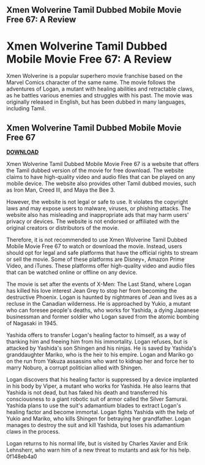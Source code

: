 ## Xmen Wolverine Tamil Dubbed Mobile Movie Free 67: A Review

  
# Xmen Wolverine Tamil Dubbed Mobile Movie Free 67: A Review
 
Xmen Wolverine is a popular superhero movie franchise based on the Marvel Comics character of the same name. The movie follows the adventures of Logan, a mutant with healing abilities and retractable claws, as he battles various enemies and struggles with his past. The movie was originally released in English, but has been dubbed in many languages, including Tamil.
 
## Xmen Wolverine Tamil Dubbed Mobile Movie Free 67


[**DOWNLOAD**](https://www.google.com/url?q=https%3A%2F%2Ffancli.com%2F2tK7pQ&sa=D&sntz=1&usg=AOvVaw2i5VgNaIoi2rE3snlGKESL)

 
Xmen Wolverine Tamil Dubbed Mobile Movie Free 67 is a website that offers the Tamil dubbed version of the movie for free download. The website claims to have high-quality video and audio files that can be played on any mobile device. The website also provides other Tamil dubbed movies, such as Iron Man, Creed III, and Maya the Bee 3.
 
However, the website is not legal or safe to use. It violates the copyright laws and may expose users to malware, viruses, or phishing attacks. The website also has misleading and inappropriate ads that may harm users' privacy or devices. The website is not endorsed or affiliated with the original creators or distributors of the movie.
 
Therefore, it is not recommended to use Xmen Wolverine Tamil Dubbed Mobile Movie Free 67 to watch or download the movie. Instead, users should opt for legal and safe platforms that have the official rights to stream or sell the movie. Some of these platforms are Disney+, Amazon Prime Video, and iTunes. These platforms offer high-quality video and audio files that can be watched online or offline on any device.

The movie is set after the events of X-Men: The Last Stand, where Logan has killed his love interest Jean Grey to stop her from becoming the destructive Phoenix. Logan is haunted by nightmares of Jean and lives as a recluse in the Canadian wilderness. He is approached by Yukio, a mutant who can foresee people's deaths, who works for Yashida, a dying Japanese businessman and former soldier who Logan saved from the atomic bombing of Nagasaki in 1945.
 
Yashida offers to transfer Logan's healing factor to himself, as a way of thanking him and freeing him from his immortality. Logan refuses, but is attacked by Yashida's son Shingen and his ninjas. He is saved by Yashida's granddaughter Mariko, who is the heir to his empire. Logan and Mariko go on the run from Yakuza assassins who want to kidnap her and force her to marry Noburo, a corrupt politician allied with Shingen.
 
Logan discovers that his healing factor is suppressed by a device implanted in his body by Viper, a mutant who works for Yashida. He also learns that Yashida is not dead, but has faked his death and transferred his consciousness to a giant robotic suit of armor called the Silver Samurai. Yashida plans to use the suit's adamantium blades to extract Logan's healing factor and become immortal. Logan fights Yashida with the help of Yukio and Mariko, who kills Shingen for betraying her grandfather. Logan manages to destroy the suit and kill Yashida, but loses his adamantium claws in the process.
 
Logan returns to his normal life, but is visited by Charles Xavier and Erik Lehnsherr, who warn him of a new threat to mutants and ask for his help.
 0f148eb4a0
